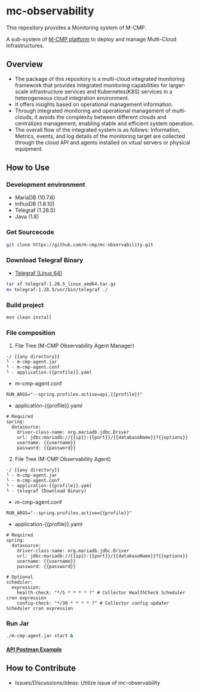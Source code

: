 # mc-observability

This repository provides a Monitoring system of M-CMP.

A sub-system of [M-CMP platform](https://github.com/m-cmp/docs/tree/main) to deploy and manage Multi-Cloud Infrastructures. 

## Overview

- The package of this repository is a multi-cloud integrated monitoring framework that provides integrated monitoring capabilities for larger-scale infrastructure services and Kubernetes(K8S) services in a heterogeneous cloud integration environment.
- It offers insights based on operational management information.
- Through integrated monitoring and operational management of multi-clouds, it avoids the complexity between different clouds and centralizes management, enabling stable and efficient system operation.
- The overall flow of the integrated system is as follows: Information, Metrics, events, and log details of the monitoring target are collected through the cloud API and agents installed on vitual servers or physical equipment.

## How to Use

### Development environment
  - MariaDB (10.7.6)
  - InfluxDB (1.8.10)
  - Telegraf (1.28.5)
  - Java (1.8)

### Get Sourcecode
```bash
git clone https://github.com/m-cmp/mc-observability.git
```

### Download Telegraf Binary
- [Telegraf (Linux 64)](https://dl.influxdata.com/telegraf/releases/telegraf-1.28.5_linux_amd64.tar.gz)
```bash
tar xf telegraf-1.28.5_linux_amd64.tar.gz
mv telegraf-1.28.5/usr/bin/telegraf ./
```

### Build project
```bash
mvn clean install
```
### File composition

1. File Tree (M-CMP Observability Agent Manager)
```
-/ {{any directory}}
└ - m-cmp-agent.jar
└ - m-cmp-agent.conf
└ - application-{{profile}}.yaml
```
- m-cmp-agent.conf
```
RUN_ARGS="--spring.profiles.active=api,{{profile}}"
```
- application-{{profile}}.yaml
```
# Required
spring:
  datasource:
    driver-class-name: org.mariadb.jdbc.Driver
    url: jdbc:mariadb://{{ip}}:{{port}}/{{databaseName}}?{{options}}
    username: {{username}}
    password: {{password}}
```

2. File Tree (M-CMP Observability Agent)
```
-/ {{any directory}}
└ - m-cmp-agent.jar
└ - m-cmp-agent.conf
└ - application-{{profile}}.yaml
└ - telegraf (Download Binary)
```
- m-cmp-agent.conf
```
RUN_ARGS="--spring.profiles.active={{profile}}"
```
- application-{{profile}}.yaml
```
# Required
spring:
  datasource:
    driver-class-name: org.mariadb.jdbc.Driver
    url: jdbc:mariadb://{{ip}}:{{port}}/{{databaseName}}?{{options}}
    username: {{username}}
    password: {{password}}

# Optional
scheduler:
  expression:
    health-check: "*/5 * * * * ?" # Collector HealthCheck Scheduler cron expression
    config-check: "*/30 * * * * ?" # Collector config updater Scheduler cron expression
```

### Run Jar
```bash
./m-cmp-agent.jar start &
```

#### [API Postman Example](./m-cmp-observability-agent.postman_collection.json)

## How to Contribute

- Issues/Discussions/Ideas: Utilize issue of mc-observability
